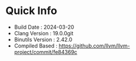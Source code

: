 # Quick Info
* Build Date : 2024-03-20
* Clang Version : 19.0.0git
* Binutils Version : 2.42.0
* Compiled Based : https://github.com/llvm/llvm-project/commit/fe84369c
